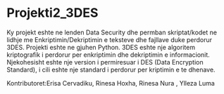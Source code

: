 # Projekti2_3DES

Ky projekt eshte ne lenden Data Security dhe permban skriptat/kodet ne lidhje me Enkriptimin/Dekriptimin e teksteve dhe fajllave duke perdorur 3DES.
Projekti eshte ne gjuhen Python. 3DES eshte nje algoritem kriptografik i perdorur per enkriptimin dhe dekriptimin e informacionit. Njekohesisht eshte nje version i permiresuar i DES (Data Encryption Standard), i cili eshte nje standard i perdorur per kriptimin e te dhenave.

Kontributoret:Erisa Cervadiku, Rinesa Hoxha, Rinesa Nura , Ylleza Luma
